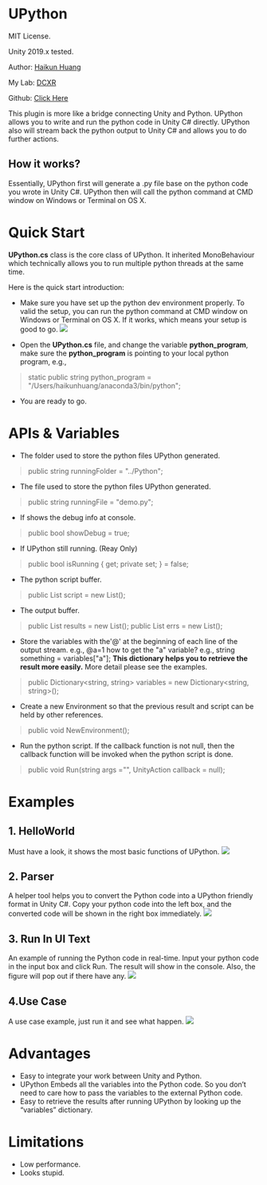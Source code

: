 # UPython
MIT License.

Unity 2019.x tested.

Author: [Haikun Huang](https://www.quincyhuanghk.com)

My Lab: [DCXR](https://craigyulab.wordpress.com/code/)

Github: [Click Here](https://github.com/quincyhuang/UPython)



This plugin is more like a bridge connecting Unity and Python. UPython allows you to write and run the python code in Unity C# directly. UPython also will stream back the python output to Unity C# and allows you to do further actions.

## How it works?
Essentially, UPython first will generate a .py file base on the python code you wrote in Unity C#. UPython then will call the python command at CMD window on Windows or Terminal on OS X. 



# Quick Start
**UPython.cs** class is the core class of UPython. It inherited MonoBehaviour which technically allows you to run multiple python threads at the same time. 

Here is the quick start introduction:
* Make sure you have set up the python dev environment properly. To valid the setup, you can run the python command at CMD window on Windows or Terminal on OS X.  If it works, which means your setup is good to go. 
![](1.png)

* Open the **UPython.cs** file, and change the variable **python_program**, make sure the **python_program** is pointing to your local python program, e.g.,

>static public string python_program = "/Users/haikunhuang/anaconda3/bin/python";

* You are ready to go.

# APIs & Variables
* The folder used to store the python files UPython generated. 
>public string runningFolder = "../Python";

* The file used to store the python files UPython generated. 
>public string runningFile = "demo.py";

* If shows the debug info at console.
>public bool showDebug = true;

* If UPython still running. (Reay Only)
>public bool isRunning { get; private set; } = false;

* The python script buffer.
>public List<string> script = new List<string>();

* The output buffer.
>public List<string> results = new List<string>();
>public List<string> errs = new List<string>();

* Store the variables with the'@' at the beginning of each line of the output stream.
  e.g., @a=1
  how to get the "a" variable?
  e.g., string something = variables["a"];
  **This dictionary helps you to retrieve the result more easily.**
  More detail please see the examples.
> public Dictionary<string, string> variables = new Dictionary<string, string>();

* Create a new Environment so that the previous result and script can be held by other references.
>public void NewEnvironment();

* Run the python script.
  If the callback function is not null, then the callback function will be invoked when the python script is done.
>public void Run(string args ="", UnityAction callback = null);

# Examples
## 1. HelloWorld
Must have a look, it shows the most basic functions of UPython.
![](2.png)

## 2. Parser
A helper tool helps you to convert the Python code into a UPython friendly format in Unity C#.
Copy your python code into the left box, and the converted code will be shown in the right box immediately.
![](3.png)

## 3. Run In UI Text
An example of running the Python code in real-time.
Input your python code in the input box and click Run. The result will show in the console. Also, the figure will pop out if there have any.
![](4.png)

## 4.Use Case
A use case example, just run it and see what happen.
![](5.png)

# Advantages
* Easy to integrate your work between Unity and Python.
* UPython Embeds all the variables into the Python code. So you don’t need to care how to pass the variables to the external Python code.
* Easy to retrieve the results after running UPython by looking up the “variables” dictionary.

# Limitations
* Low performance.
* Looks stupid.  


